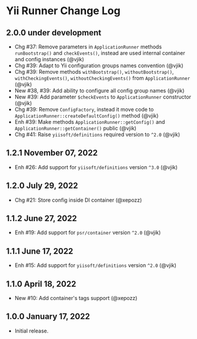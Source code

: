 # Yii Runner Change Log

## 2.0.0 under development

- Сhg #37: Remove parameters in `ApplicationRunner` methods `runBootstrap()` and `checkEvents()`, instead are used 
  internal container and config instances (@vjik) 
- Chg #39: Adapt to Yii configuration groups names convention (@vjik)
- Chg #39: Remove methods `withBootstrap()`, `withoutBootstrap()`, `withCheckingEvents()`, `withoutCheckingEvents()` 
  from `ApplicationRunner` (@vjik) 
- New #38, #39: Add ability to configure all config group names (@vjik)
- New #39: Add parameter `$checkEvents` to `ApplicationRunner` constructor (@vjik)
- Chg #39: Remove `ConfigFactory`, instead it move code to `ApplicationRunner::createDefaultConfig()` method (@vjik)
- Enh #39: Make methods `ApplicationRunner::getConfig()` and `ApplicationRunner::getContainer()` public (@vjik)
- Chg #41: Raise `yiisoft/definitions` required version to `^2.0` (@vjik)

## 1.2.1 November 07, 2022

- Enh #26: Add support for `yiisoft/definitions` version `^3.0` (@vjik)

## 1.2.0 July 29, 2022

- Chg #21: Store config inside DI container (@xepozz)

## 1.1.2 June 27, 2022

- Enh #19: Add support for `psr/container` version `^2.0` (@vjik)

## 1.1.1 June 17, 2022

- Enh #15: Add support for `yiisoft/definitions` version `^2.0` (@vjik)

## 1.1.0 April 18, 2022

- New #10: Add container's tags support (@xepozz)

## 1.0.0 January 17, 2022

- Initial release.
